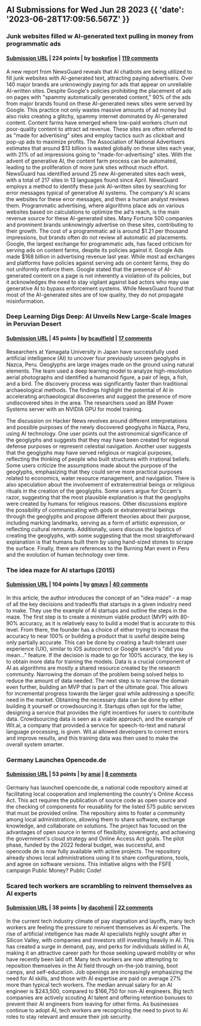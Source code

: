 ## AI Submissions for Wed Jun 28 2023 {{ 'date': '2023-06-28T17:09:56.567Z' }}

### Junk websites filled w AI-generated text pulling in money from programmatic ads

#### [Submission URL](https://www.technologyreview.com/2023/06/26/1075504/junk-websites-filled-with-ai-generated-text-are-pulling-in-money-from-programmatic-ads/) | 224 points | by [bookofjoe](https://news.ycombinator.com/user?id=bookofjoe) | [119 comments](https://news.ycombinator.com/item?id=36514063)

A new report from NewsGuard reveals that AI chatbots are being utilized to fill junk websites with AI-generated text, attracting paying advertisers. Over 140 major brands are unknowingly paying for ads that appear on unreliable AI-written sites. Despite Google's policies prohibiting the placement of ads on pages with "spammy automatically generated content," 90% of the ads from major brands found on these AI-generated news sites were served by Google. This practice not only wastes massive amounts of ad money but also risks creating a glitchy, spammy internet dominated by AI-generated content. Content farms have emerged where low-paid workers churn out poor-quality content to attract ad revenue. These sites are often referred to as "made for advertising" sites and employ tactics such as clickbait and pop-up ads to maximize profits. The Association of National Advertisers estimates that around $13 billion is wasted globally on these sites each year, with 21% of ad impressions going to "made-for-advertising" sites. With the advent of generative AI, the content farm process can be automated, leading to the proliferation of more junk sites without much effort. NewsGuard has identified around 25 new AI-generated sites each week, with a total of 217 sites in 13 languages found since April. NewsGuard employs a method to identify these junk AI-written sites by searching for error messages typical of generative AI systems. The company's AI scans the websites for these error messages, and then a human analyst reviews them. Programmatic advertising, where algorithms place ads on various websites based on calculations to optimize the ad's reach, is the main revenue source for these AI-generated sites. Many Fortune 500 companies and prominent brands unknowingly advertise on these sites, contributing to their growth. The cost of a programmatic ad is around $1.21 per thousand impressions, but brands often do not review all automatic ad placements. Google, the largest exchange for programmatic ads, has faced criticism for serving ads on content farms, despite its policies against it. Google Ads made $168 billion in advertising revenue last year. While most ad exchanges and platforms have policies against serving ads on content farms, they do not uniformly enforce them. Google stated that the presence of AI-generated content on a page is not inherently a violation of its policies, but it acknowledges the need to stay vigilant against bad actors who may use generative AI to bypass enforcement systems. While NewsGuard found that most of the AI-generated sites are of low quality, they do not propagate misinformation.

### Deep Learning Digs Deep: AI Unveils New Large-Scale Images in Peruvian Desert

#### [Submission URL](https://blogs.nvidia.com/blog/2023/06/23/geoglyphs-in-peru/) | 45 points | by [bcaulfield](https://news.ycombinator.com/user?id=bcaulfield) | [17 comments](https://news.ycombinator.com/item?id=36514297)

Researchers at Yamagata University in Japan have successfully used artificial intelligence (AI) to uncover four previously unseen geoglyphs in Nazca, Peru. Geoglyphs are large images made on the ground using natural elements. The team used a deep learning model to analyze high-resolution aerial photographs and identified a humanoid figure, a pair of legs, a fish, and a bird. The discovery process was significantly faster than traditional archaeological methods. The findings highlight the potential of AI in accelerating archaeological discoveries and suggest the presence of more undiscovered sites in the area. The researchers used an IBM Power Systems server with an NVIDIA GPU for model training.

The discussion on Hacker News revolves around different interpretations and possible purposes of the newly discovered geoglyphs in Nazca, Peru, using AI technology. One user points out the astronomical significance of the geoglyphs and suggests that they may have been created for regional defense purposes or represent celestial navigation. Another user suggests that the geoglyphs may have served religious or magical purposes, reflecting the thinking of people who built structures with irrational beliefs. Some users criticize the assumptions made about the purpose of the geoglyphs, emphasizing that they could serve more practical purposes related to economics, water resource management, and navigation. There is also speculation about the involvement of extraterrestrial beings or religious rituals in the creation of the geoglyphs. Some users argue for Occam's razor, suggesting that the most plausible explanation is that the geoglyphs were created by humans for religious reasons. Other discussions explore the possibility of communicating with gods or extraterrestrial beings through the geoglyphs and propose different theories about their purpose, including marking landmarks, serving as a form of artistic expression, or reflecting cultural remnants. Additionally, users discuss the logistics of creating the geoglyphs, with some suggesting that the most straightforward explanation is that humans built them by using hand-sized stones to scrape the surface. Finally, there are references to the Burning Man event in Peru and the evolution of human technology over time.

### The idea maze for AI startups (2015)

#### [Submission URL](https://cdixon.org/2015/02/01/the-ai-startup-idea-maze/) | 104 points | by [gmays](https://news.ycombinator.com/user?id=gmays) | [40 comments](https://news.ycombinator.com/item?id=36507010)

In this article, the author introduces the concept of an "idea maze" - a map of all the key decisions and tradeoffs that startups in a given industry need to make. They use the example of AI startups and outline the steps in the maze.  The first step is to create a minimum viable product (MVP) with 80-90% accuracy, as it is relatively easy to build a model that is accurate to this level. From there, the founder has a choice of either trying to increase the accuracy to near 100% or building a product that is useful despite being only partially accurate. This can be done by creating a fault-tolerant user experience (UX), similar to iOS autocorrect or Google search's "did you mean..." feature. If the decision is made to go for 100% accuracy, the key is to obtain more data for training the models. Data is a crucial component of AI as algorithms are mostly a shared resource created by the research community. Narrowing the domain of the problem being solved helps to reduce the amount of data needed. The next step is to narrow the domain even further, building an MVP that is part of the ultimate goal. This allows for incremental progress towards the larger goal while addressing a specific need in the market. Obtaining the necessary data can be done by either building it yourself or crowdsourcing it. Startups often opt for the latter, designing a service that provides the right incentives for users to contribute data. Crowdsourcing data is seen as a viable approach, and the example of Wit.ai, a company that provided a service for speech-to-text and natural language processing, is given. Wit.ai allowed developers to correct errors and improve results, and this training data was then used to make the overall system smarter.

### Germany Launches Opencode.de

#### [Submission URL](https://joinup.ec.europa.eu/collection/open-source-observatory-osor/news/germany-launches-opencodede) | 53 points | by [amai](https://news.ycombinator.com/user?id=amai) | [8 comments](https://news.ycombinator.com/item?id=36509896)

Germany has launched opencode.de, a national code repository aimed at facilitating local cooperation and implementing the country's Online Access Act. This act requires the publication of source code as open source and the checking of components for reusability for the listed 575 public services that must be provided online. The repository aims to foster a community among local administrations, allowing them to share software, exchange knowledge, and collaborate on solutions. The project has focused on the advantages of open source in terms of flexibility, sovereignty, and achieving the government's cloud strategy and Online Access Act goals. The pilot phase, funded by the 2022 federal budget, was successful, and opencode.de is now fully available with active projects. The repository already shows local administrations using it to share configurations, tools, and agree on software versions. This initiative aligns with the FSFE campaign Public Money? Public Code!

### Scared tech workers are scrambling to reinvent themselves as AI experts

#### [Submission URL](https://www.vox.com/technology/2023/6/28/23774435/ai-skills-classes-tech-jobs-pivot) | 38 points | by [dacohenii](https://news.ycombinator.com/user?id=dacohenii) | [22 comments](https://news.ycombinator.com/item?id=36510704)

In the current tech industry climate of pay stagnation and layoffs, many tech workers are feeling the pressure to reinvent themselves as AI experts. The rise of artificial intelligence has made AI specialists highly sought after in Silicon Valley, with companies and investors still investing heavily in AI. This has created a surge in demand, pay, and perks for individuals skilled in AI, making it an attractive career path for those seeking upward mobility or who have recently been laid off. Many tech workers are now attempting to reposition themselves in the AI field through on-the-job training, boot camps, and self-education. Job openings are increasingly emphasizing the need for AI skills, and those with AI expertise are paid on average 27% more than typical tech workers. The median annual salary for an AI engineer is $243,500, compared to $166,750 for non-AI engineers. Big tech companies are actively scouting AI talent and offering retention bonuses to prevent their AI engineers from leaving for other firms. As businesses continue to adopt AI, tech workers are recognizing the need to pivot to AI roles to stay relevant and ensure their job security.

